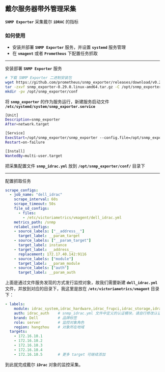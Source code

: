 ## 戴尔服务器带外管理采集

**`SNMP Exporter`** 采集戴尔 **`iDRAC`** 的指标 

### 如何使用

- 安装并部署 **`SNMP Exporter`** 服务，并设置 **`systemd`** 服务管理
- 在 **`vmagent`** 或者 **`Prometheus`** 下配置任务抓取


---
安装部署 **`SNMP Exporter`** 服务

```bash
# 下载 SNMP Exporter 二进制安装包
wget https://github.com/prometheus/snmp_exporter/releases/download/v0.29.0/snmp_exporter-0.29.0.linux-amd64.tar.gz
tar -zxvf snmp_exporter-0.29.0.linux-amd64.tar.gz -C /opt/snmp_exporter
mkdir -pv /opt/snmp_exporter/conf
```

将 **`snmp_exporter`** 的作为服务运行，新建服务启动文件 **`/etc/systemd/system/snmp_exporter.service`**

```bash
[Unit]
Description=snmp_exporter
After=network.target

[Service]
ExecStart=/opt/snmp_exporter/snmp_exporter --config.file=/opt/snmp_exporter/conf/snmp_*.yml --snmp.module-concurrency=3
Restart=on-failure

[Install]
WantedBy=multi-user.target
```

把采集配置文件 **`snmp_idrac.yml`** 放到 **`/opt/snmp_exporter/conf/`** 目录下

---
配置抓取任务

```yaml
scrape_configs:
  - job_name: "dell_idrac"
    scrape_interval: 60s
    scrape_timeout: 50s
    file_sd_configs:
      - files:
        - /etc/victoriametrics/vmagent/dell_idrac.yml
    metrics_path: /snmp
    relabel_configs:
    - source_labels: ["__address__"]
      target_label: __param_target
    - source_labels: ["__param_target"]
      target_label: instance
    - target_label: __address__
      replacement: 172.17.40.142:9116
    - source_labels: ["module"]
      target_label: __param_module
    - source_labels: ["auth"]
      target_label: __param_auth
```

上面是通过文件服务发现的方式发行监控对象，故我们需要新建 **`dell_idrac.yml`** 文件，并放到对应的目录下，我这里是放在 **`/etc/victoriametrics/vmagent`** 目录下：

```yaml
- labels:
    module: idrac_system,idrac_hardware,idrac_frupci,idrac_storage,idrac_power
    auth: idrac_auth    # snmp_idrac.yml 文件中定义的认证模块，请自行修改认证信息
    brand: Dell         # 品牌标签
    role: server        # 监控对象角色
    region: hangzhou    # 对象所在地域
  targets:
    - 172.16.10.1
    - 172.16.10.2
    - 172.16.10.3
    - 172.16.10.4
    - 172.16.10.5       # 更多 target 可继续添加
```

到此就完成戴尔 **`iDrac`** 对象的监控采集。